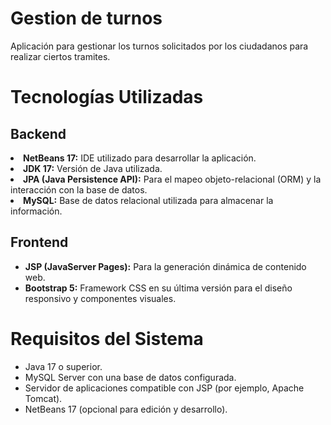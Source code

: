 <h1>Gestion de turnos</h1>
Aplicación para gestionar los turnos solicitados por los ciudadanos para realizar ciertos tramites.
<h1>Tecnologías Utilizadas</h1>
<h2>Backend</h2>
</ul>
<li><b>NetBeans 17:</b> IDE utilizado para desarrollar la aplicación.</li>
<li><b>JDK 17:</b> Versión de Java utilizada.</li>
<li><b>JPA (Java Persistence API):</b> Para el mapeo objeto-relacional (ORM) y la interacción con la base de datos.</li>
<li><b>MySQL:</b> Base de datos relacional utilizada para almacenar la información.</li>
</ul>
<h2>Frontend</h2>
<ul>
  <li><b>JSP (JavaServer Pages):</b> Para la generación dinámica de contenido web.</li>
  <li><b>Bootstrap 5:</b> Framework CSS en su última versión para el diseño responsivo y componentes visuales.
</li>
</ul>

<h1>Requisitos del Sistema</h1>
<ul>
<li>Java 17 o superior.</li>
<li>MySQL Server con una base de datos configurada.</li>
<li>Servidor de aplicaciones compatible con JSP (por ejemplo, Apache Tomcat).</li>
<li>NetBeans 17 (opcional para edición y desarrollo).</li>
</ul>

